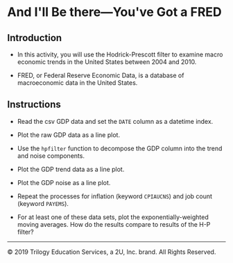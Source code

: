 # And I'll Be there—You've Got a FRED

## Introduction

* In this activity, you will use the Hodrick-Prescott filter to examine macro economic trends in the United States between 2004 and 2010.

* FRED, or Federal Reserve Economic Data, is a database of macroeconomic data in the United States.

## Instructions

* Read the csv GDP data and set the `DATE` column as a datetime index.

* Plot the raw GDP data as a line plot.

* Use the `hpfilter` function to decompose the GDP column into the trend and noise components.

* Plot the GDP trend data as a line plot.

* Plot the GDP noise as a line plot.

* Repeat the processes for inflation (keyword `CPIAUCNS`) and job count (keyword `PAYEMS`).

* For at least one of these data sets, plot the exponentially-weighted moving averages. How do the results compare to results of the H-P filter?

---

© 2019 Trilogy Education Services, a 2U, Inc. brand. All Rights Reserved.
